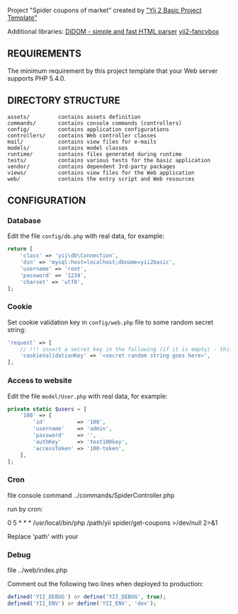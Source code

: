 Project "Spider coupons of market" created by <a href="https://github.com/yiisoft" target="_blank">"Yii 2 Basic Project Template"</a>

Additional libraries:
<a href="https://github.com/Imangazaliev/DiDOM" target="_blank">DiDOM - simple and fast HTML parser</a>
<a href="https://github.com/newerton/yii2-fancybox" target="_blank">yii2-fancybox</a>

REQUIREMENTS
------------

The minimum requirement by this project template that your Web server supports PHP 5.4.0.

DIRECTORY STRUCTURE
-------------------

    assets/         contains assets definition
    commands/       contains console commands (controllers)
    config/         contains application configurations
    controllers/    contains Web controller classes
    mail/           contains view files for e-mails
    models/         contains model classes
    runtime/        contains files generated during runtime
    tests/          contains various tests for the basic application
    vendor/         contains dependent 3rd-party packages
    views/          contains view files for the Web application
    web/            contains the entry script and Web resources

CONFIGURATION
------------

### Database

Edit the file `config/db.php` with real data, for example:

```php
return [
    'class' => 'yii\db\Connection',
    'dsn' => 'mysql:host=localhost;dbname=yii2basic',
    'username' => 'root',
    'password' => '1234',
    'charset' => 'utf8',
];
```

### Cookie

Set cookie validation key in `config/web.php` file to some random secret string:

```php
'request' => [
    // !!! insert a secret key in the following (if it is empty) - this is required by cookie validation
    'cookieValidationKey' => '<secret random string goes here>',
],
```

### Access to website

Edit the file `model/User.php` with real data, for example:
```php
private static $users = [
    '100' => [
        'id'          => '100',
        'username'    => 'admin',
        'password'    => '',
        'authKey'     => 'test100key',
        'accessToken' => '100-token',
    ],
];
```

### Cron

file console command ../commands/SpiderController.php

run by cron:

0	5	*	*	* /usr/local/bin/php /path/yii spider/get-coupons >/dev/null 2>&1

Replace 'path' with your

### Debug

file ../web/index.php

Comment out the following two lines when deployed to production:
```php
defined('YII_DEBUG') or define('YII_DEBUG', true);
defined('YII_ENV') or define('YII_ENV', 'dev');
```